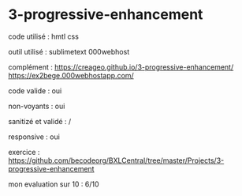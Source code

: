 # 3-progressive-enhancement

code utilisé : hmtl css

outil utilisé : sublimetext 000webhost

complément : https://creageo.github.io/3-progressive-enhancement/ https://ex2bege.000webhostapp.com/

code valide : oui

non-voyants : oui

sanitizé et validé : /

responsive : oui

exercice : https://github.com/becodeorg/BXLCentral/tree/master/Projects/3-progressive-enhancement

mon evaluation sur 10 : 6/10
